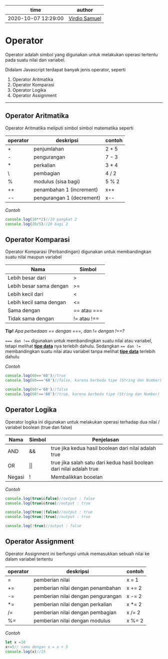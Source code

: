 | time                | author                                        |
| ------------------- | ----------------------------------------------|
| 2020-10-07 12:29:00 | [Virdio Samuel](https://github.com/diosamuel) |

# Operator

Operator adalah simbol yang digunakan untuk melakukan operasi tertentu pada suatu nilai dan variabel.

Didalam Javascript terdapat banyak jenis operator, seperti

1. Operator Aritmatika
2. Operator Komparasi
3. Operator Logika
4. Operator Assignment

---

## Operator Aritmatika

Operator Aritmatika meliputi simbol simbol matematika seperti

operator | deskripsi | contoh
-|-|-
\+ | penjumlahan | 2 + 5
\- | pengurangan | 7 - 3
\* | perkalian | 3 * 4
\ | pembagian | 4 / 2
% | modulus (sisa bagi) | 5 % 2
++ | penambahan 1 (increment) | x++
-- | pengurangan 1 (decrement) | x--

*Contoh*
```javascript
console.log(10**2)//10 pangkat 2
console.log(20/5)//20 bagi 2

````

## Operator Komparasi

Operator Komparasi (Perbandingan) digunakan untuk membandingkan suatu nilai maupun variabel

| Nama   			 		 | Simbol 		  |
|----------------------------|----------------|
| Lebih besar dari	 		 |	>     		  |
| Lebih besar sama dengan	 |	>=     		  |
| Lebih kecil dari	 		 | <	  		  |
| Lebih kecil sama dengan	 | <=	  		  |
| Sama dengan	     		 | == atau ===	  |
| Tidak sama dengan  		 | != atau !==    |

**Tip!**
*Apa perbedaan == dengan ===, dan != dengan !==?*

```=== dan !==``` digunakan untuk membandingkan suatu nilai atau variabel, tetapi melihat **[tipe data](./06-tipe-data.md)** nya terlebih dahulu.
Sedangkan ```== dan !=``` membandingkan suatu nilai atau variabel tanpa melihat **[tipe data](./06-tipe-data.md)** terlebih dahulu

*Contoh*

```javascript
console.log(60=='60')//true
console.log(60==='60')//false, karena berbeda tipe (String dan Number)

console.log(60!='60')//false
console.log(60!=='60')//true, karena berbeda tipe (String dan Number)
```

## Operator Logika

Operator logika ini digunakan untuk melakukan operasi terhadap dua nilai / variabel boolean (true dan false)


| Nama   | Simbol | Penjelasan |
|--------|--------|------------|
| AND    | &&     | true jika kedua hasil boolean dari nilai adalah true
| OR     |&#124;&#124;| true jika salah satu dari kedua hasil boolean dari nilai adalah true |
| Negasi | !      | Membalikkan booelan |

*Contoh*

```javascript
console.log(true&&false)//output : false
console.log(true&&true)//output : true

console.log(true||false)//output : true
console.log(true||true)//output : true

console.log(!true)//output : false
```

## Operator Assignment

Operator Assignment ini berfungsi untuk memasukkan sebuah nilai ke dalam variabel tertentu

operator | deskripsi | contoh
-|-|-
= | pemberian nilai | x = 1
+= | pemberian nilai dengan penambahan | x += 2
-= | pemberian nilai dengan pengurangan | x -= 2
*= | pemberian nilai dengan perkalian | x *= 2
/= | pemberian nilai dengan pembagian | x /= 2
%= | pemberian nilai dengan modulus | x %= 2

*Contoh*

```javascript
let x =10
x+=5// sama dengan x = x + 5
console.log(x)//15
```